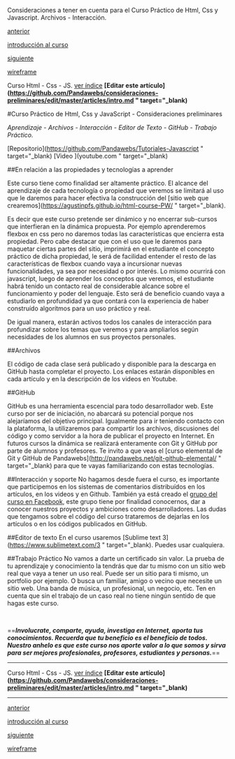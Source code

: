 <span class="hidden-excerpt">Consideraciones a tener en cuenta para el Curso Práctico de Html, Css y Javascript. Archivos - Interacción.</span>

<div class="post-content_next">
  <a href="http://pandawebs.net/intro-curso-html-css-js/">
    <div class="post-content_next-left">
      <p>anterior</p>
      <span>introducción al curso</span>
  </div>
  <a href="http://pandawebs.net/wireframe/">
    <div class="post-content_next-right">
      <p>siguiente</p>
      <span>wireframe</span>
    </div>
  </a>
</div>


<span class="link-to-index-git">Curso Html - Css - JS. [ ver índice](http://pandawebs.net/curso-html-css-js/)</span>
<strong class="link-to-github">[Editar este artículo](https://github.com/Pandawebs/consideraciones-preliminares/edit/master/articles/intro.md " target="_blank)</strong>


#Curso Práctico de Html, Css y JavaScript - Consideraciones preliminares

*Aprendizaje - Archivos - Interacción - Editor de Texto - GitHub - Trabajo Práctico.*

<span class="links-external">[Repositorio](https://github.com/Pandawebs/Tutoriales-Javascript " target="_blank) [Video ](youtube.com " target="_blank)</span>

##En relación a las propiedades y tecnologías a aprender

Este curso tiene como finalidad ser altamente práctico. El alcance del aprendizaje de cada tecnología o propiedad que veremos se limitará al uso que le daremos para hacer efectiva la construcción del [sitio web que crearemos](https://agustinpfs.github.io/html-course-PW/ " target="_blank). 

Es decir que este curso pretende ser dinámico y no encerrar sub-cursos que interfieran en la dinámica propuesta.
Por ejemplo aprenderemos flexbox en css pero no daremos todas las características que encierra esta propiedad. Pero cabe destacar que con el uso que le daremos para maquetar ciertas partes del sitio, imprimirá en el estudiante el concepto práctico de dicha propiedad, le será de facilidad entender el resto de las características de flexbox cuando vaya a incursionar nuevas funcionalidades, ya sea por necesidad o por interés.
Lo mismo ocurrirá con javascript, luego de aprender los conceptos que veremos, el estudiante habrá tenido un contacto real de considerable alcance sobre el funcionamiento y poder del lenguaje. Esto será de beneficio cuando vaya a estudiarlo en profundidad ya que contará con la experiencia de haber construído algorítmos para un uso práctico y real.

De igual manera, estarán activos todos los canales de interacción para profundizar sobre los temas que veremos y para ampliarlos según necesidades de los alumnos en sus proyectos personales.

##Archivos

El código de cada clase será publicado y disponible para la descarga en GitHub hasta completar el proyecto.
Los enlaces estarán disponibles en cada artículo y en la descripción de los videos en Youtube.

##GitHub

GitHub es una herramienta escencial para todo desarrollador web. Este curso por ser de iniciación, no abarcará su potencial porque nos alejaríamos del objetivo principal. Igualmente para ir teniendo contacto con la plataforma, la utilizaremos para compartir los archivos, discusiones del código y como servidor a la hora de publicar el proyecto en Internet. En futuros cursos la dinámica se realizará enteramente con Git y GitHub por parte de alumnos y profesores. Te invito a que veas el [curso elemental de Git y GitHub de Pandawebs](http://pandawebs.net/git-github-elemental/ " target="_blank) para que te vayas familiarizando con estas tecnologías.

##Interacción y soporte
No hagamos desde fuera el curso, es importante que participemos en los sistemas de comentarios distribuídos en los artículos, en los videos y en Github. También ya está creado el [grupo del curso en Facebook](#), este grupo tiene por finalidad conocernos, dar a conocer nuestros proyectos y ambiciones como desarrolladores. Las dudas que tengamos sobre el código del curso trataremos de dejarlas en los artículos o en los códigos publicados en GitHub.

##Editor de texto
En el curso usaremos [Sublime text 3](https://www.sublimetext.com/3 " target="_blank). Puedes usar cualquiera.

##Trabajo Práctico
No vamos a darte un certificado sin valor. La prueba de tu aprendizaje y conocimiento la tendrás que dar tu mismo con un sitio web real que vaya a tener un uso real.
Puede ser un sitio para ti mismo, un portfolio por ejemplo. O busca un familiar, amigo o vecino que necesite un sitio web. Una banda de música, un profesional, un negocio, etc.
Ten en cuenta que sin el trabajo de un caso real no tiene ningún sentido de que hagas este curso.


<br>

==**_Involucrate, comparte, ayuda, investiga en Internet, aporta tus conocimientos. Recuerda que tu beneficio es el beneficio de todos. Nuestro anhelo es que este curso nos aporte valor a lo que somos y sirva para ser mejores profesionales, profesores, estudiantes y personas._**==

<hr>

<span class="link-to-index-git">Curso Html - Css - JS. [ ver índice](http://pandawebs.net/curso-html-css-js/)</span>
<strong class="link-to-github">[Editar este artículo](https://github.com/Pandawebs/consideraciones-preliminares/edit/master/articles/intro.md " target="_blank)</strong>

<hr>
<div class="post-content_next">
  <a href="http://pandawebs.net/intro-curso-html-css-js/">
    <div class="post-content_next-left">
      <p>anterior</p>
      <span>introducción al curso</span>
  </div>
  <a href="http://pandawebs.net/wireframe/">
    <div class="post-content_next-right">
      <p>siguiente</p>
      <span>wireframe</span>
    </div>
  </a>
</div>